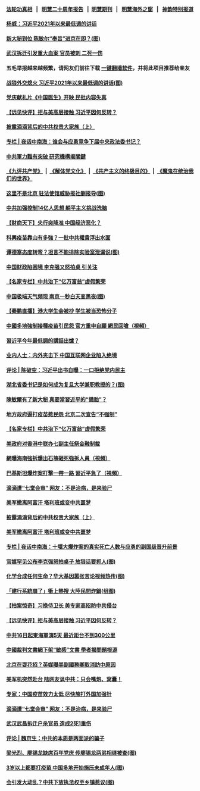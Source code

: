 #### [法轮功真相](https://github.com/gfw-breaker/truth/blob/master/README.md?t=0) &nbsp;&nbsp;|&nbsp;&nbsp; [明慧二十周年报告](https://github.com/gfw-breaker/mh-reports/blob/master/README.md?t=0) &nbsp;&nbsp;|&nbsp;&nbsp;[明慧期刊](https://github.com/gfw-breaker/mh-qikan) &nbsp;&nbsp;|&nbsp;&nbsp; [明慧海外之窗](https://github.com/gfw-breaker/mh-news/blob/master/README.md?t=0) &nbsp;&nbsp;|&nbsp;&nbsp; [神韵特别报道](https://github.com/gfw-breaker/mh-news/blob/master/shenyun.md?t=0)
#### [ 杨威：习近平2021年以来最低调的讲话](https://github.com/gfw-breaker/banned-news3/blob/master/pages/nf4514/n13094137.md)
#### [ 新大秘到位 陈敏尔“奉旨”进京在即？(图)](https://github.com/gfw-breaker/banned-news3/blob/master/pages/p2/978279.md)
#### [ 武汉拆迁引发重大血案 官员被刺 二死一伤](https://github.com/gfw-breaker/banned-news3/blob/master/pages/nsc413/n13094713.md)
#### 五毛举报越来越频繁，请网友们前往下载 [一键翻墙软件](https://github.com/gfw-breaker/ssr-accounts)，并将此项目推荐给亲友
#### [ 战狼外交熄火 习近平2021年以来最低调的讲话(图)](https://github.com/gfw-breaker/banned-news3/blob/master/pages/p2/978288.md)
#### [ 党庆献礼片《中国医生》开映 民批内容失真](https://github.com/gfw-breaker/banned-news3/blob/master/pages/nsc413/n13095169.md)
#### [ 【远见快评】拒与美高层接触 习近平因何反转？](https://github.com/gfw-breaker/banned-news3/blob/master/pages/nsc413/n13094320.md)
#### [ 披露滴滴背后的中共权贵大家族（上）](https://github.com/gfw-breaker/banned-news3/blob/master/pages/nf4514/n13093989.md)
#### [ 专栏 | 夜话中南海：谁会与应勇竞争下届中央政法委书记？](https://github.com/gfw-breaker/banned-news3/blob/master/pages/yehuazhongnanhai/gx-07162021150334.md)
#### [ 中共軍力難有突破 研究機構揭關鍵](https://github.com/gfw-breaker/banned-news3/blob/master/pages/soh5/526529.md)
#### [《九评共产党》](https://github.com/begood0513/9ping.md/blob/master/README.md) &nbsp;|&nbsp; [《解体党文化》](../../../../jtdwh.md/blob/master/README.md)  &nbsp;|&nbsp; [《共产主义的终极目的》](../../../../gczydzjmd.md/blob/master/README.md) &nbsp;|&nbsp; [《魔鬼在统治我们的世界》](../../../../mgztzwmdsj.md/blob/master/README.md) 
#### [ 这里不是北京 驻法使馆威胁报社删报导(图)](https://github.com/gfw-breaker/banned-news3/blob/master/pages/p9/978043.md)
#### [ 中共加强控制14亿人思想 躺平主义挑战洗脑](https://github.com/gfw-breaker/banned-news3/blob/master/pages/nsc413/n13094299.md)
#### [ 【财商天下】央行突降准 中国经济恶化？](https://github.com/gfw-breaker/banned-news3/blob/master/pages/nsc413/n13094199.md)
#### [ 科興疫苗靠山有多強？一批中共權貴浮出水面](https://github.com/gfw-breaker/banned-news3/blob/master/pages/soh5/526232.md)
#### [ 谭德塞态度转弯？坦言不能排除实验室泄漏说(图)](https://github.com/gfw-breaker/banned-news3/blob/master/pages/p1/978242.md)
#### [ 中国财政陷困境 李克强又怒拍桌 引关注](https://github.com/gfw-breaker/banned-news3/blob/master/pages/nsc413/n13094756.md)
#### [ 【名家专栏】中共治下“亿万富翁”虚假繁荣](https://github.com/gfw-breaker/banned-news3/blob/master/pages/nf4514/n13090860.md)
#### [ 中国极端天气频现 南京一秒白天变黑夜(图)](https://github.com/gfw-breaker/banned-news3/blob/master/pages/p1/978250.md)
#### [ 【秦鹏直播】港大学生会被抄 学生被当恐怖分子](https://github.com/gfw-breaker/banned-news3/blob/master/pages/nsc413/n13094364.md)
#### [ 中國多地強制接種疫苗引民怨 官方重申自願 網民回嗆（視頻）](https://github.com/gfw-breaker/banned-news3/blob/master/pages/soh5/526343.md)
#### [ 習近平今年最低調的講話出爐？](https://github.com/gfw-breaker/banned-news3/blob/master/pages/soh5/526502.md)
#### [ 业内人士：内外夹击下 中国互联网企业陷入绝境](https://github.com/gfw-breaker/banned-news3/blob/master/pages/prog204/a103167453.md)
#### [ 评论 | 陈破空：习近平出书自曝：一口拒绝党内民主](https://github.com/gfw-breaker/banned-news3/blob/master/pages/pinglun/js-07162021224507.md)
#### [ 湖北省委书记是如何成为复旦大学兼职教授的？(图)](https://github.com/gfw-breaker/banned-news3/blob/master/pages/p2/977955.md)
#### [ 陳敏爾有了新大秘 真要當習近平的“備胎”？](https://github.com/gfw-breaker/banned-news3/blob/master/pages/soh5/526457.md)
#### [ 地方政府逼打疫苗惹民怨 北京二次宣告“不强制”](https://github.com/gfw-breaker/banned-news3/blob/master/pages/prog204/a103167403.md)
#### [ 【名家专栏】中共治下“亿万富翁”虚假繁荣](https://github.com/gfw-breaker/banned-news3/blob/master/pages/nsc413/n13090860.md)
#### [ 美政府对香港中联办七副主任祭金融制裁](https://github.com/gfw-breaker/banned-news3/blob/master/pages/nf4514/n13093952.md)
#### [ 網曝海南強拆爆出石塊砸死強拆人員（視頻）](https://github.com/gfw-breaker/banned-news3/blob/master/pages/soh5/526610.md)
#### [ 巴基斯坦爆炸案打擊一帶一路 習近平急了（視頻）](https://github.com/gfw-breaker/banned-news3/blob/master/pages/soh5/526598.md)
#### [ 滴滴遭“七堂会审” 网友：不是治病，是来验尸](https://github.com/gfw-breaker/banned-news3/blob/master/pages/prog1138/a103167692.md)
#### [ 美军撤离阿富汗 塔利班或变中共噩梦](https://github.com/gfw-breaker/banned-news3/blob/master/pages/nsc413/n13094370.md)
#### [ 披露滴滴背后的中共权贵大家族（上）](https://github.com/gfw-breaker/banned-news3/blob/master/pages/nsc413/n13093989.md)
#### [ 美军撤离阿富汗 塔利班或变中共噩梦](https://github.com/gfw-breaker/banned-news3/blob/master/pages/nf4514/n13094370.md)
#### [ 专栏 | 夜话中南海：十堰大爆炸案的真实死亡人数与应勇的副国级晋升前景](https://github.com/gfw-breaker/banned-news3/blob/master/pages/yehuazhongnanhai/gx-06212021152245.md)
#### [ 官媒罕见公布李克强怒拍桌子 放狠话要抓人(图)](https://github.com/gfw-breaker/banned-news3/blob/master/pages/p2/978209.md)
#### [ 化学合成任何生命？华大基因嚣张言论视频热传(图)](https://github.com/gfw-breaker/banned-news3/blob/master/pages/p1/978275.md)
#### [ 「建行系統崩了」衝上熱搜 大陸民間炸鍋(组图)](https://github.com/gfw-breaker/banned-news3/blob/master/pages/p1/978164.md)
#### [ 【拍案惊奇】习换侍卫长 美专家高招防中共侵台](https://github.com/gfw-breaker/banned-news3/blob/master/pages/nsc413/n13092447.md)
#### [ 【远见快评】拒与美高层接触 习近平因何反转？](https://github.com/gfw-breaker/banned-news3/blob/master/pages/nsc412/n13094320.md)
#### [ 中共16日起東海軍演5天 最近距台不到300公里](https://github.com/gfw-breaker/banned-news3/blob/master/pages/soh5/526496.md)
#### [ 中國裁判文書網下架“敏感”文書 學者揭問題根源](https://github.com/gfw-breaker/banned-news3/blob/master/pages/soh5/526478.md)
#### [ 北京在耍花招？英媒曝美副國務卿取消訪中原因](https://github.com/gfw-breaker/banned-news3/blob/master/pages/soh5/526214.md)
#### [ 美军机突然赴台 陆网友讽中共：只会嘴炮、窝囊！](https://github.com/gfw-breaker/banned-news3/blob/master/pages/prog204/a103167770.md)
#### [ 专家：中国疫苗效力太低 尽快施打外国加强针](https://github.com/gfw-breaker/banned-news3/blob/master/pages/prog204/a103167727.md)
#### [ 滴滴遭“七堂会审” 网友：不是治病，是来验尸](https://github.com/gfw-breaker/banned-news3/blob/master/pages/prog204/a103167692.md)
#### [ 武汉武昌拆迁户杀官员 造成2死1重伤](https://github.com/gfw-breaker/banned-news3/blob/master/pages/prog204/a103167224.md)
#### [ 评论 | 魏京生：中共的本质是两面派的骗子](https://github.com/gfw-breaker/banned-news3/blob/master/pages/pinglun/wjs-06302021101801.md)
#### [ 梁光烈、廖锡龙缺席百年党庆 传廖锡龙两弟相继被查(图)](https://github.com/gfw-breaker/banned-news3/blob/master/pages/p2/978233.md)
#### [ 3岁以上都要打疫苗 中国多地开始施压未成年人(图)](https://github.com/gfw-breaker/banned-news3/blob/master/pages/p1/978329.md)
#### [ 会引发大动乱？中共下放执法权至乡镇惹议(图)](https://github.com/gfw-breaker/banned-news3/blob/master/pages/p1/978117.md)
